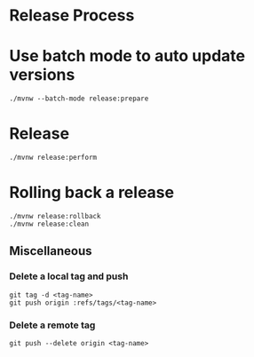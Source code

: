 # Release Process

# Use batch mode to auto update versions
```shell script
./mvnw --batch-mode release:prepare
```

# Release
```shell script
./mvnw release:perform
```

# Rolling back a release
```shell script
./mvnw release:rollback
./mvnw release:clean
```

## Miscellaneous

### Delete a local tag and push
```shell script
git tag -d <tag-name> 
git push origin :refs/tags/<tag-name>
```

### Delete a remote tag

```shell script
git push --delete origin <tag-name> 
```
